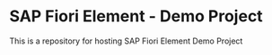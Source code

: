 # SAP Fiori Element - Demo Project

This is a repository for hosting SAP Fiori Element Demo Project
